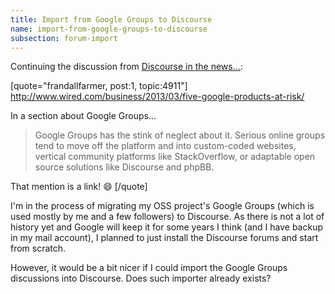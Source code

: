 ```yaml
---
title: Import from Google Groups to Discourse
name: import-from-google-groups-to-discourse
subsection: forum-import
---
```


Continuing the discussion from [Discourse in the news...](http://meta.discourse.org/t/discourse-in-the-news/4911):

[quote="frandallfarmer, post:1, topic:4911"]
http://www.wired.com/business/2013/03/five-google-products-at-risk/

In a section about Google Groups...

>Google Groups has the stink of neglect about it. Serious online groups tend to move off the platform and into custom-coded websites, vertical community platforms like StackOverflow, or adaptable open source solutions like Discourse and phpBB.

That mention is a link! :smile:
[/quote]

I'm in the process of migrating my OSS project's Google Groups (which is used mostly by me and a few followers) to Discourse. As there is not a lot of history yet and Google will keep it for some years I think (and I have backup in my mail account), I planned to just install the Discourse forums and start from scratch.

However, it would be a bit nicer if I could import the Google Groups discussions into Discourse.
Does such importer already exists?
